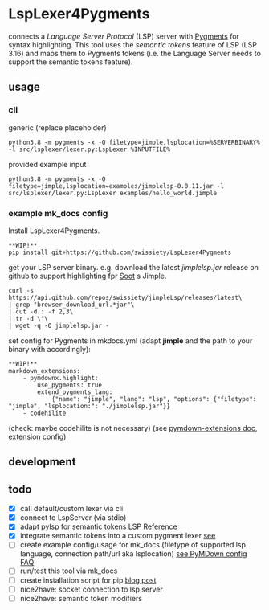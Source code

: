 # LspLexer4Pygments
connects a *Language Server Protocol* (LSP) server with [Pygments](https://github.com/pygments/pygments) for syntax highlighting.
This tool uses the *semantic tokens* feature of LSP (LSP 3.16) and maps them to Pygments tokens (i.e. the Language Server needs to support the semantic tokens feature).

## usage
### cli
generic (replace placeholder)
```
python3.8 -m pygments -x -O filetype=jimple,lsplocation=%SERVERBINARY% -l src/lsplexer/lexer.py:LspLexer %INPUTFILE%
```

provided example input
```
python3.8 -m pygments -x -O filetype=jimple,lsplocation=examples/jimplelsp-0.0.11.jar -l src/lsplexer/lexer.py:LspLexer examples/hello_world.jimple
```

### example mk_docs config
Install LspLexer4Pygments.
``` 
**WIP!**
pip install git+https://github.com/swissiety/LspLexer4Pygments
```

get your LSP server binary. e.g. download the latest *jimplelsp.jar* release on github to support highlighting fpr [Soot](https://github.com/soot-oss/soot) s Jimple.
```
curl -s https://api.github.com/repos/swissiety/jimpleLsp/releases/latest\
| grep "browser_download_url.*jar"\
| cut -d : -f 2,3\
| tr -d \"\
| wget -q -O jimplelsp.jar -
```

set config for Pygments in mkdocs.yml (adapt **jimple** and the path to your binary with accordingly):
```
**WIP!**
markdown_extensions:
    - pymdownx.highlight:
        use_pygments: true
        extend_pygments_lang:
            {"name": "jimple", "lang": "lsp", "options": {"filetype": "jimple", "lsplocation:": "./jimplelsp.jar"}}
    - codehilite
```
(check: maybe codehilite is not necessary)
(see [pymdown-extensions doc](https://facelessuser.github.io/pymdown-extensions/extensions/highlight/), [extension config](https://facelessuser.github.io/pymdown-extensions/faq/))

## development
## todo
- [x] call default/custom lexer via cli
- [x] connect to LspServer (via stdio)
- [x] adapt pylsp for semantic tokens [LSP Reference](https://microsoft.github.io/language-server-protocol/specifications/specification-current/#textDocument_semanticTokens)
- [x] integrate semantic tokens into a custom pygment lexer [see](https://www.iamjonas.me/2013/03/custom-syntax-in-pygments.html)
- [ ] create example config/usage for mk_docs  (filetype of supported lsp language, connection path/url aka lsplocation)
  [see PyMDown config FAQ](https://facelessuser.github.io/PyMdown/user-guide/general-usage/#configuration-file)
- [ ] run/test this tool via mk_docs
- [ ] create installation script for pip [blog post](https://www.iamjonas.me/2013/03/custom-syntax-in-pygments.html)
- [ ] nice2have: socket connection to lsp server
- [ ] nice2have: semantic token modifiers

## 
